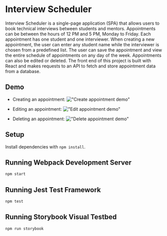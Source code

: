 # Interview Scheduler
Interview Scheduler is a single-page application (SPA) that allows users to book technical interviews between students and mentors. Appointments can be between the hours of 12 PM and 5 PM, Monday to Friday. Each appointment has one student and one interviewer. When creating a new appointment, the user can enter any student name while the interviewer is chosen from a predefined list. The user can save the appointment and view the entire schedule of appointments on any day of the week. Appointments can also be edited or deleted. The front end of this project is built with React and makes requests to an API to fetch and store appointment data from a database.

## Demo
* Creating an appointment:
!["Create appointment demo"](https://github.com/amyleblanc/scheduler/blob/master/docs/create_appointment.gif)

* Editing an appointment:
!["Edit appointment demo"](https://github.com/amyleblanc/scheduler/blob/master/docs/edit_appointment.gif)

* Deleting an appointment:
!["Delete appointment demo"](https://github.com/amyleblanc/scheduler/blob/master/docs/delete_appointment.gif)

## Setup

Install dependencies with `npm install`.

## Running Webpack Development Server

```sh
npm start
```

## Running Jest Test Framework

```sh
npm test
```

## Running Storybook Visual Testbed

```sh
npm run storybook
```
